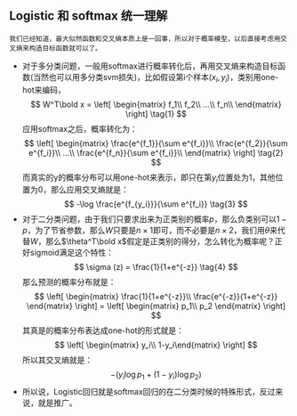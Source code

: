 ## Logistic 和 softmax 统一理解
    我们已经知道，最大似然函数和交叉熵本质上是一回事，所以对于概率模型，以后直接考虑用交叉熵来构造目标函数就可以了。  
* 对于多分类问题，一般用softmax进行概率转化后，再用交叉熵来构造目标函数(当然也可以用多分类svm损失)，比如假设第i个样本$(x_i,y_i)$，类别用one-hot来编码，  
$$
W^T\bold x = 
\left[
\begin{matrix}
f_1\\
        f_2\\
        ...\\
        f_n\\
        \end{matrix}
\right] \tag{1}
$$
应用softmax之后，概率转化为：
$$
\left[
\begin{matrix}
\frac{e^{f_1}}{\sum e^{f_i}}\\
        \frac{e^{f_2}}{\sum e^{f_i}}\\
        ...\\
        \frac{e^{f_n}}{\sum e^{f_i}}\\
        \end{matrix}
\right] \tag{2}
$$
而真实的y的概率分布可以用one-hot来表示，即只在第$y_i$位置处为1，其他位置为0，那么应用交叉熵就是：
$$
-\log  \frac{e^{f_{y_i}}}{\sum e^{f_i}}    \tag{3}
$$
* 对于二分类问题，由于我们只要求出来为正类别的概率$p$，那么负类别可以$1-p$，为了节省参数，那么$W$只要是$n\times 1$即可，而不必要是$n \times 2$，我们用$\theta$来代替$W$，那么$\theta^T\bold x$假定是正类别的得分，怎么转化为概率呢？正好sigmoid满足这个特性：
$$
\sigma (z) = \frac{1}{1+e^{-z}}  \tag{4}
$$
那么预测的概率分布就是：
$$
\left[
\begin{matrix}
\frac{1}{1+e^{-z}}\\
\frac{e^{-z}}{1+e^{-z}}
\end{matrix}
\right] = 
\left[
\begin{matrix}
p_1\\
p_2
\end{matrix}
\right]
$$
其真是的概率分布表达成one-hot的形式就是：
$$
\left[
\begin{matrix}
y_i\\
1-y_i\end{matrix}
\right]
$$
所以其交叉熵就是：
$$
-(y_i\log p_1 +(1-y_i)\log p_2)   \tag{5}
$$
* 所以说，Logistic回归就是softmax回归的在二分类时候的特殊形式，反过来说，就是推广。
